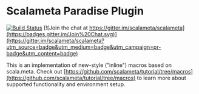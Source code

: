 # Scalameta Paradise Plugin

[![Build Status](http://stats.lassie.io:8001/api/badges/scalameta/paradise/status.svg)](http://stats.lassie.io:8001/scalameta/paradise)
[![Join the chat at https://gitter.im/scalameta/scalameta](https://badges.gitter.im/Join%20Chat.svg)](https://gitter.im/scalameta/scalameta?utm_source=badge&utm_medium=badge&utm_campaign=pr-badge&utm_content=badge)

This is an implementation of new-style ("inline") macros based on scala.meta.
Check out [https://github.com/scalameta/tutorial/tree/macros](https://github.com/scalameta/tutorial/tree/macros)
to learn more about supported functionality and environment setup.
